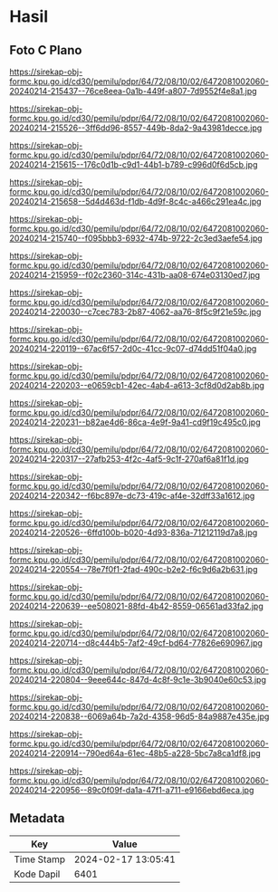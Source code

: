 # Hasil

## Foto C Plano

https://sirekap-obj-formc.kpu.go.id/cd30/pemilu/pdpr/64/72/08/10/02/6472081002060-20240214-215437--76ce8eea-0a1b-449f-a807-7d9552f4e8a1.jpg

https://sirekap-obj-formc.kpu.go.id/cd30/pemilu/pdpr/64/72/08/10/02/6472081002060-20240214-215526--3ff6dd96-8557-449b-8da2-9a43981decce.jpg

https://sirekap-obj-formc.kpu.go.id/cd30/pemilu/pdpr/64/72/08/10/02/6472081002060-20240214-215615--176c0d1b-c9d1-44b1-b789-c996d0f6d5cb.jpg

https://sirekap-obj-formc.kpu.go.id/cd30/pemilu/pdpr/64/72/08/10/02/6472081002060-20240214-215658--5d4d463d-f1db-4d9f-8c4c-a466c291ea4c.jpg

https://sirekap-obj-formc.kpu.go.id/cd30/pemilu/pdpr/64/72/08/10/02/6472081002060-20240214-215740--f095bbb3-6932-474b-9722-2c3ed3aefe54.jpg

https://sirekap-obj-formc.kpu.go.id/cd30/pemilu/pdpr/64/72/08/10/02/6472081002060-20240214-215959--f02c2360-314c-431b-aa08-674e03130ed7.jpg

https://sirekap-obj-formc.kpu.go.id/cd30/pemilu/pdpr/64/72/08/10/02/6472081002060-20240214-220030--c7cec783-2b87-4062-aa76-8f5c9f21e59c.jpg

https://sirekap-obj-formc.kpu.go.id/cd30/pemilu/pdpr/64/72/08/10/02/6472081002060-20240214-220119--67ac6f57-2d0c-41cc-9c07-d74dd51f04a0.jpg

https://sirekap-obj-formc.kpu.go.id/cd30/pemilu/pdpr/64/72/08/10/02/6472081002060-20240214-220203--e0659cb1-42ec-4ab4-a613-3cf8d0d2ab8b.jpg

https://sirekap-obj-formc.kpu.go.id/cd30/pemilu/pdpr/64/72/08/10/02/6472081002060-20240214-220231--b82ae4d6-86ca-4e9f-9a41-cd9f19c495c0.jpg

https://sirekap-obj-formc.kpu.go.id/cd30/pemilu/pdpr/64/72/08/10/02/6472081002060-20240214-220317--27afb253-4f2c-4af5-9c1f-270af6a81f1d.jpg

https://sirekap-obj-formc.kpu.go.id/cd30/pemilu/pdpr/64/72/08/10/02/6472081002060-20240214-220342--f6bc897e-dc73-419c-af4e-32dff33a1612.jpg

https://sirekap-obj-formc.kpu.go.id/cd30/pemilu/pdpr/64/72/08/10/02/6472081002060-20240214-220526--6ffd100b-b020-4d93-836a-71212119d7a8.jpg

https://sirekap-obj-formc.kpu.go.id/cd30/pemilu/pdpr/64/72/08/10/02/6472081002060-20240214-220554--78e7f0f1-2fad-490c-b2e2-f6c9d6a2b631.jpg

https://sirekap-obj-formc.kpu.go.id/cd30/pemilu/pdpr/64/72/08/10/02/6472081002060-20240214-220639--ee508021-88fd-4b42-8559-06561ad33fa2.jpg

https://sirekap-obj-formc.kpu.go.id/cd30/pemilu/pdpr/64/72/08/10/02/6472081002060-20240214-220714--d8c444b5-7af2-49cf-bd64-77826e690967.jpg

https://sirekap-obj-formc.kpu.go.id/cd30/pemilu/pdpr/64/72/08/10/02/6472081002060-20240214-220804--9eee644c-847d-4c8f-9c1e-3b9040e60c53.jpg

https://sirekap-obj-formc.kpu.go.id/cd30/pemilu/pdpr/64/72/08/10/02/6472081002060-20240214-220838--6069a64b-7a2d-4358-96d5-84a9887e435e.jpg

https://sirekap-obj-formc.kpu.go.id/cd30/pemilu/pdpr/64/72/08/10/02/6472081002060-20240214-220914--790ed64a-61ec-48b5-a228-5bc7a8ca1df8.jpg

https://sirekap-obj-formc.kpu.go.id/cd30/pemilu/pdpr/64/72/08/10/02/6472081002060-20240214-220956--89c0f09f-da1a-47f1-a711-e9166ebd6eca.jpg


## Metadata

| Key        | Value               |
| ---------- | ------------------- |
| Time Stamp | 2024-02-17 13:05:41 |
| Kode Dapil | 6401                |



